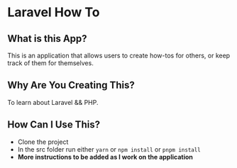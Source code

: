# Laravel How To

## What is this App?
This is an application that allows users to create how-tos for others, or keep track of them for themselves. 

## Why Are You Creating This?
To learn about Laravel && PHP.

## How Can I Use This?
* Clone the project
* In the src folder run either `yarn` or `npm install` or `pnpm install`
* **More instructions to be added as I work on the application**
